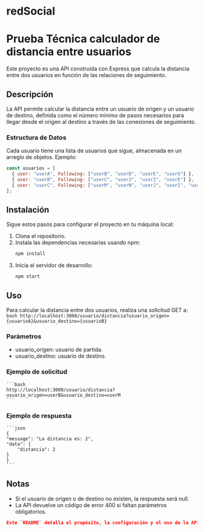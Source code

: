 # redSocial

# Prueba Técnica calculador de distancia entre usuarios
Este proyecto es una API construida con Express que calcula la distancia entre dos usuarios en función de las relaciones de seguimiento.

## Descripción
La API permite calcular la distancia entre un usuario de origen y un usuario de destino, definida como el número mínimo de pasos necesarios para llegar desde el origen al destino a través de las conexiones de seguimiento.

### Estructura de Datos

Cada usuario tiene una lista de usuarios que sigue, almacenada en un arreglo de objetos. Ejemplo:

```javascript
const usuarios = [
  { user: "userA", Following: ["userB", "userD", "userE", "userG"] },
  { user: "userB", Following: ["userC", "userJ", "userI", "userE"] },
  { user: "userC", Following: ["userM", "userN", "userJ", "userI", "userE"] },
];
```

## Instalación

Sigue estos pasos para configurar el proyecto en tu máquina local:

1. Clona el repositorio.
2. Instala las dependencias necesarias usando npm:
    ```bash
    npm install
    ```
3. Inicia el servidor de desarrollo:
    ```bash
    npm start
    ```
## Uso
Para calcular la distancia entre dos usuarios, realiza una solicitud GET a:
    ```bash
    http://localhost:3000/usuario/distancia?usuario_origen={usuarioA}&usuario_destino={usuarioB}
    ```
### Parámetros
* usuario_origen: usuario de partida.
* usuario_destino: usuario de destino.

### Ejemplo de solicitud
    ```bash
    http://localhost:3000/usuario/distancia?usuario_origen=userB&usuario_destino=userM
    ```
### Ejemplo de respuesta
    ```json
    {
    "message": "La distancia es: 2",
    "data": {
        "distancia": 2
    }
    }
    ```

## Notas
* Si el usuario de origen o de destino no existen, la respuesta será null.
* La API devuelve un código de error 400 si faltan parámetros obligatorios.

```json
Este `README` detalla el propósito, la configuración y el uso de la API para calcular la distancia entre usuarios.
```